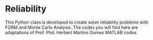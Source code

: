 # Reliability
This Python class is developed to create solve reliability problems with FORM and Monte Carlo Analysis. The codes you will find here are adaptations of Prof. Phd. Herbert Martins Gomes MATLAB codes.
